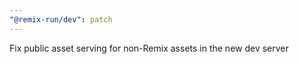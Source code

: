 ```yaml
---
"@remix-run/dev": patch
---
```


Fix public asset serving for non-Remix assets in the new dev server
